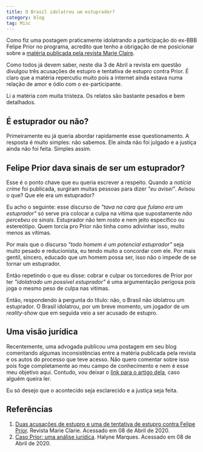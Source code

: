 ```yaml
---
title: O Brasil idolatrou um estuprador?
category: blog
tag: Misc
---
```


Como fiz uma postagem praticamente idolatrando a participação do ex-BBB Felipe Prior no programa, acredito que tenho a obrigação de me posicionar sobre a [matéria publicada pela revista Marie Claire](https://revistamarieclaire.globo.com/Mulheres-do-Mundo/noticia/2020/04/duas-acusacoes-de-estupro-e-uma-de-tentativa-de-estupro-contra-felipe-prior.html).

Como todos já devem saber, neste dia 3 de Abril a revista em questão divulgou três acusações de estupro e tentativa de estupro contra Prior. É claro que a matéria repercutiu muito pois a internet ainda estava numa relação de amor e ódio com o ex-participante.

Li a matéria com muita tristeza. Os relatos são bastante pesados e bem detalhados.


## É estuprador ou não?

Primeiramente eu já queria abordar rapidamente esse questionamento. A resposta é muito simples: não sabemos. Ele ainda não foi julgado e a justiça ainda não foi feita. Simples assim.

## Felipe Prior dava sinais de ser um estuprador?

Esse é o ponto chave que eu queria escrever a respeito. Quando a *notícia crime* foi publicada, surgiram muitas pessoas para dizer *"eu avisei"*. Avisou o que? Que ele era um estuprador?

Eu acho o seguinte: esse discurso de *"tava na cara que fulano era um estuprador"* só serve pra colocar a culpa na vitima que supostamente *não percebeu os sinais*. Estuprador não tem rosto e nem jeito específico ou estereótipo. Quem torcia pro Prior não tinha como adivinhar isso, muito menos as vítimas.

Por mais que o discurso *"todo homem é um potencial estuprador"* seja muito pesado e reducionista, eu tendo muito a concordar com ele. Por mais gentil, sincero, educado que um homem possa ser, isso não o impede de se tornar um estuprador.

Então repetindo o que eu disse: cobrar e culpar os torcedores de Prior por ter *"idolatrado um possível estuprador"* é uma argumentação perigosa pois joga o mesmo peso de culpa nas vitimas.

Então, respondendo à pergunta do título: não, o Brasil não idolatrou um estuprador. O Brasil idolatrou, por um breve momento, um jogador de um *reality-show* que em seguida veio a ser acusado de estupro.

## Uma visão jurídica

Recentemente, uma advogada publicou uma postagem em seu blog comentando algumas inconsistências entre a matéria publicada pela revista e os autos do processo que teve acesso. Não quero comentar sobre isso pois foge completamente ao meu campo de conhecimento e nem é esse meu objetivo aqui. Contudo, vou deixar o [link para o artigo dela](https://halynemarques.jusbrasil.com.br/artigos/828607591/caso-prior-uma-analise-juridica), caso alguém queira ler.

Eu só desejo que o acontecido seja esclarecido e a justiça seja feita.

## Referências

1. [Duas acusações de estupro e uma de tentativa de estupro contra Felipe Prior](https://revistamarieclaire.globo.com/Mulheres-do-Mundo/noticia/2020/04/duas-acusacoes-de-estupro-e-uma-de-tentativa-de-estupro-contra-felipe-prior.html). Revista Marie Clarie. Acessado em 08 de Abril de 2020.
2. [Caso Prior: uma análise jurídica](https://halynemarques.jusbrasil.com.br/artigos/828607591/caso-prior-uma-analise-juridica). Halyne Marques. Acessado em 08 de Abril de 2020.
